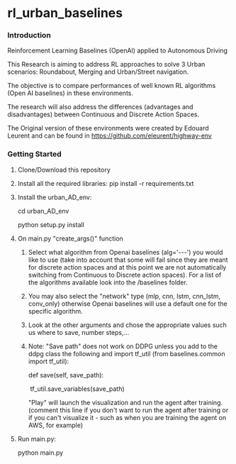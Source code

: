 # rl_urban_baselines

### Introduction

Reinforcement Learning Baselines (OpenAI) applied to Autonomous Driving

This Research is aiming to address RL approaches to solve 3 Urban scenarios: Roundabout, Merging and Urban/Street navigation.

The objective is to compare performances of well known RL algorithms (Open AI baselines) in these environments.

The research will also address the differences (advantages and disadvantages) between Continuous and Discrete Action Spaces. 

The Original version of these environments were created by Edouard Leurent and can be found in https://github.com/eleurent/highway-env

### Getting Started

1. Clone/Download this repository

2. Install all the required libraries: pip install -r requirements.txt

3. Install the urban_AD_env: 

   cd urban_AD_env

   python setup.py install

4. On main.py  "create_args()" function

   1. Select what algorithm from Openai baselines (alg='---') you would like to use (take into account that some will fail since they are meant for discrete action spaces and at this point we are not automatically switching from Continuous to Discrete action spaces). For a list of the algorithms available look into the /baselines folder.

   2. You may also select the "network" type (mlp, cnn, lstm, cnn_lstm, conv_only) otherwise Openai baselines will use a default one for the specific algorithm. 

   3. Look at the other arguments and chose the appropriate values such us where to save, number steps,...

   4. Note: "Save path" does not work on DDPG unless you add to the ddpg class the following and import tf_util (from baselines.common import tf_util):

      def save(self, save_path):

      ​        tf_util.save_variables(save_path)

      "Play" will launch the visualization and run the agent after training. (comment this line if you don't want to run the agent after training or if you can't visualize it - such as when you are training the agent on AWS, for example)

5. Run main.py:

   python main.py